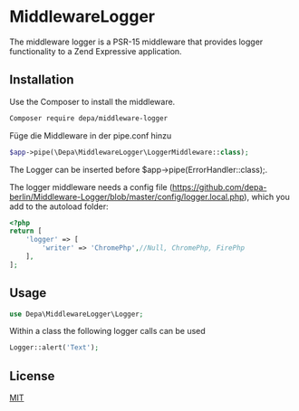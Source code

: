 # MiddlewareLogger

The middleware logger is a PSR-15 middleware that provides logger functionality to a Zend Expressive application.

## Installation

Use the Composer to install the middleware.

```bash
Composer require depa/middleware-logger
```



Füge die Middleware in der pipe.conf hinzu
```php
$app->pipe(\Depa\MiddlewareLogger\LoggerMiddleware::class);
```

The Logger can be inserted before $app->pipe(ErrorHandler::class);.



The logger middleware needs a config file (https://github.com/depa-berlin/Middleware-Logger/blob/master/config/logger.local.php), which you add to the autoload folder:

```php
<?php
return [
    'logger' => [
        'writer' => 'ChromePhp',//Null, ChromePhp, FirePhp
    ],
];
```

## Usage

```php
use Depa\MiddlewareLogger\Logger;
```

Within a class the following logger calls can be used

```php
Logger::alert('Text');
```


## License
[MIT](https://choosealicense.com/licenses/mit/)